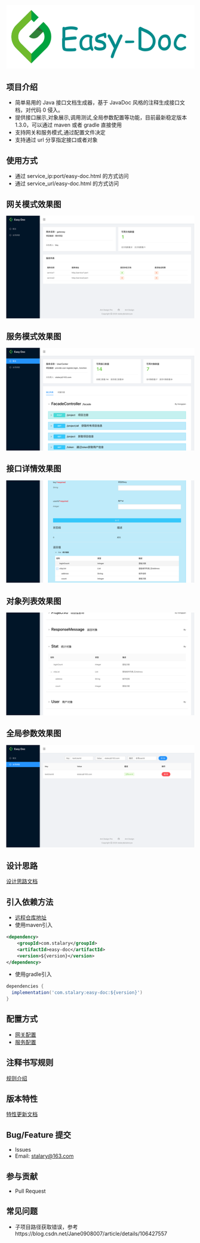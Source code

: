 ![logo](img/logo.png)

## 项目介绍
- 简单易用的 Java 接口文档生成器，基于 JavaDoc 风格的注释生成接口文档，对代码 0 侵入。
- 提供接口展示,对象展示,调用测试,全局参数配置等功能，目前最新稳定版本1.3.0，可以通过 maven 或者 gradle 直接使用
- 支持网关和服务模式,通过配置文件决定
- 支持通过 url 分享指定接口或者对象

## 使用方式
- 通过 service_ip:port/easy-doc.html 的方式访问
- 通过 service_url/easy-doc.html 的方式访问

## 网关模式效果图
![gateway](img/网关模式.png)

## 服务模式效果图
![service](img/服务模式.png)

## 接口详情效果图
![controller](img/接口详情.png)

## 对象列表效果图
![model](img/对象列表.png)

## 全局参数效果图
![global](img/全局参数.png)

## 设计思路
[设计思路文档](doc/design.md)

## 引入依赖方法
- [远程仓库地址](https://mvnrepository.com/artifact/com.stalary/easy-doc)
- 使用maven引入
```xml
<dependency>
    <groupId>com.stalary</groupId>
    <artifactId>easy-doc</artifactId>
    <version>${version}</version>
</dependency>
```
- 使用gradle引入
```groovy
dependencies {
  implementation('com.stalary:easy-doc:${version}')	
}
```

## 配置方式
- [网关配置](doc/gateway.md)
- [服务配置](doc/service.md)

## 注释书写规则
[规则介绍](doc/rule.md)

## 版本特性
[特性更新文档](doc/feature.md)

## Bug/Feature 提交
- Issues
- Email: stalary@163.com

## 参与贡献
- Pull Request

## 常见问题
- 子项目路径获取错误，参考https://blog.csdn.net/Jane0908007/article/details/106427557
